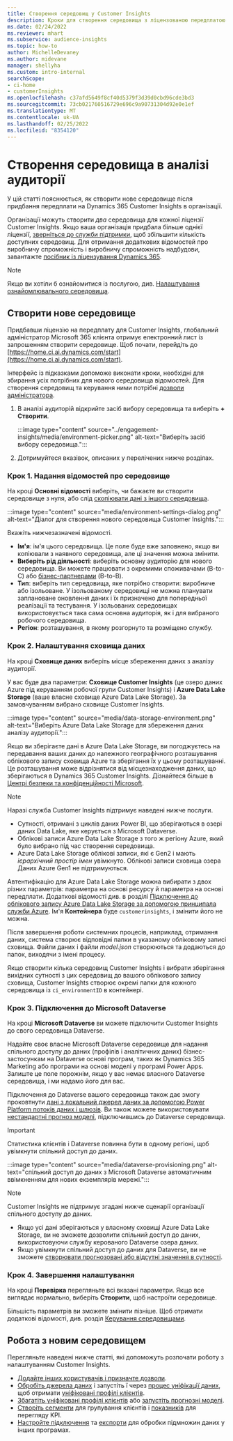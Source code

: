 ```yaml
---
title: Створення середовищ у Customer Insights
description: Кроки для створення середовища з ліцензованою передплатою на Dynamics 365 Customer Insights.
ms.date: 02/24/2022
ms.reviewer: mhart
ms.subservice: audience-insights
ms.topic: how-to
author: MichelleDevaney
ms.author: midevane
manager: shellyha
ms.custom: intro-internal
searchScope:
- ci-home
- customerInsights
ms.openlocfilehash: c37afd5649f8cf40d5379f3d39d0cbd96cde3bd3
ms.sourcegitcommit: 73cb021760516729e696c9a90731304d92e0e1ef
ms.translationtype: MT
ms.contentlocale: uk-UA
ms.lasthandoff: 02/25/2022
ms.locfileid: "8354120"
---
```

# <a name="create-an-environment-in-audience-insights"></a>Створення середовища в аналізі аудиторії

У цій статті пояснюється, як створити нове середовище після придбання передплати на Dynamics 365 Customer Insights в організації. 

Організації можуть створити *два* середовища для кожної ліцензії Customer Insights. Якщо ваша організація придбала більше однієї ліцензії, [зверніться до служби підтримки](https://go.microsoft.com/fwlink/?linkid=2079641), щоб збільшити кількість доступних середовищ. Для отримання додаткових відомостей про виробничу спроможність і виробничу спроможність надбудови, завантажте [посібник із ліцензування Dynamics 365](https://go.microsoft.com/fwlink/?LinkId=866544).

> [!NOTE]
> Якщо ви хотіли б ознайомитися із послугою, див. [Налаштування ознайомлювального середовища](../trial-signup.md).

## <a name="create-a-new-environment"></a>Створити нове середовище

Придбавши ліцензію на передплату для Customer Insights, глобальний адміністратор Microsoft 365 клієнта отримує електронний лист із запрошенням створити середовище. Щоб почати, перейдіть до [https://home.ci.ai.dynamics.com/start](https://home.ci.ai.dynamics.com/start). 

Інтерфейс із підказками допоможе виконати кроки, необхідні для збирання усіх потрібних для нового середовища відомостей. Для створення середовищ та керування ними потрібні [дозволи адміністратора](permissions.md).

1. В аналізі аудиторій відкрийте засіб вибору середовища та виберіть **+ Створити**.
  
   :::image type="content" source="../engagement-insights/media/environment-picker.png" alt-text="Виберіть засіб вибору середовища.":::

1. Дотримуйтеся вказівок, описаних у перелічених нижче розділах.

### <a name="step-1-provide-environment-information"></a>Крок 1. Надання відомостей про середовище

На кроці **Основні відомості** виберіть, чи бажаєте ви створити середовище з нуля, або слід [скопіювати дані з іншого середовища](manage-environments.md#copy-the-environment-configuration).

   :::image type="content" source="media/environment-settings-dialog.png" alt-text="Діалог для створення нового середовища Customer Insights.":::

Вкажіть нижчезазначені відомості.
   - **Ім'я**: ім'я цього середовища. Це поле буде вже заповнено, якщо ви копіювали з наявного середовища, але ці значення можна змінити.
   - **Виберіть рід діяльності**: виберіть основну аудиторію для нового середовища. Ви можете працювати з окремими споживачами (B-to-C) або [бізнес-партнерами](work-with-business-accounts.md) (B-to-B).
   - **Тип**: виберіть тип середовища, яке потрібно створити: виробниче або ізольоване. У ізольованому середовищі не можна планувати заплановане оновлення даних і їх призначено для попередньої реалізації та тестування. У ізольованих середовищах використовується така сама основна аудиторія, як і для вибраного робочого середовища.
   - **Регіон**: розташування, в якому розгорнуто та розміщено службу.

### <a name="step-2-configure-data-storage"></a>Крок 2. Налаштування сховища даних

На кроці **Сховище даних** виберіть місце збереження даних з аналізу аудиторії.

У вас буде два параметри: **Сховище Customer Insights** (це озеро даних Azure під керуванням робочої групи Customer Insights) і **Azure Data Lake Storage** (ваше власне сховище Azure Data Lake Storage). За замовчуванням вибрано сховище Customer Insights.

:::image type="content" source="media/data-storage-environment.png" alt-text="Виберіть Azure Data Lake Storage для збереження даних аналізу аудиторії.":::

Якщо ви зберігаєте дані в Azure Data Lake Storage, ви погоджуєтесь на передавання ваших даних до належного географічного розташування облікового запису сховища Azure та зберігання їх у цьому розташуванні. Це розташування може відрізнятися від місцезнаходження даних, що зберігаються в Dynamics 365 Customer Insights. Дізнайтеся більше в [Центрі безпеки та конфіденційності Microsoft](https://www.microsoft.com/trust-center).

> [!NOTE]
> Наразі служба Customer Insights підтримує наведені нижче послуги.
> - Сутності, отримані з циклів даних Power BI, що зберігаються в озері даних Data Lake, яке керується з Microsoft Dataverse.  
> - Облікові записи Azure Data Lake Storage з того ж регіону Azure, який було вибрано під час створення середовища.
> - Azure Data Lake Storage облікові записи, які є Gen2 і мають *ієрархічний простір імен* увімкнуто. Облікові записи сховища озера Даних Azure Gen1 не підтримуються.

Автентифікацію для Azure Data Lake Storage можна вибирати з двох різних параметрів: параметра на основі ресурсу й параметра на основі передплати. Додаткові відомості див. в розділі [Підключення до облікового запису Azure Data Lake Storage за допомогою принципала служби Azure](connect-service-principal.md). Ім'я **Контейнера** буде `customerinsights`, і змінити його не можна.

Після завершення роботи системних процесів, наприклад, отримання даних, система створює відповідні папки в указаному обліковому записі сховища. Файли даних і файли *model.json* створюються та додаються до папок, виходячи з імені процесу.

Якщо створити кілька середовищ Customer Insights і вибрати зберігання вихідних сутності з цих середовищ до вашого облікового запису сховища, Customer Insights створює окремі папки для кожного середовища із `ci_environmentID` в контейнері.

### <a name="step-3-connect-to-microsoft-dataverse"></a>Крок 3. Підключення до Microsoft Dataverse
   
На кроці **Microsoft Dataverse** ви можете підключити Customer Insights до свого середовища Dataverse.

Надайте своє власне Microsoft Dataverse середовище для надання спільного доступу до даних (профілів і аналітичних даних) бізнес-застосункам на Dataverse основі програм, таких як Dynamics 365 Marketing або програми на основі моделі у програмі Power Apps. Залиште це поле порожнім, якщо у вас немає власного Dataverse середовища, і ми надамо його для вас.

Підключення до Dataverse вашого середовища також дає змогу проковтнути [дані з локальний джерел даних за допомогою Power Platform потоків даних і шлюзів](data-sources.md#add-data-from-on-premises-data-sources). Ви також можете використовувати [нестандартні прогноз моделі](predictions-overview.md?tabs=b2c#out-of-box-models), підключившись до Dataverse середовища.

> [!IMPORTANT]
> Статистика клієнтів і Dataverse повинна бути в одному регіоні, щоб увімкнути спільний доступ до даних.

:::image type="content" source="media/dataverse-provisioning.png" alt-text="спільний доступ до даних з Microsoft Dataverse автоматичним ввімкненням для нових екземплярів мережі.":::

> [!NOTE]
> Customer Insights не підтримує згадані нижче сценарії організації спільного доступу до даних.
> - Якщо усі дані зберігаються у власному сховищі Azure Data Lake Storage, ви не зможете дозволити спільний доступ до даних, використовуючи службу керованого Dataverse озера даних.
> - Якщо увімкнути спільний доступ до даних для Dataverse, ви не зможете [створювати прогнозовані або відсутні значення в сутності](predictions.md).

### <a name="step-4-finalize-the-settings"></a>Крок 4. Завершення налаштування

На кроці **Перевірка** перегляньте всі вказані параметри. Якщо все виглядає нормально, виберіть **Створити**, щоб настроїти середовище. 

Більшість параметрів ви зможете змінити пізніше. Щоб отримати додаткові відомості, див. розділ [Керування середовищами](manage-environments.md).

## <a name="work-with-your-new-environment"></a>Робота з новим середовищем

Перегляньте наведені нижче статті, які допоможуть розпочати роботу з налаштуванням Customer Insights. 

- [Додайте інших користувачів і призначте дозволи](permissions.md).
- [Обробіть джерела даних](data-sources.md) і запустіть ї через [процес уніфікації даних](data-unification.md), щоб отримати [уніфіковані профілі клієнтів](customer-profiles.md).
- [Збагатіть уніфіковані профілі клієнтів](enrichment-hub.md) або [запустіть прогнозні моделі](predictions-overview.md).
- [Створіть сегменти](segments.md) для групування клієнтів і [показників](measures.md) для перегляду KPI.
- [Настройте підключення](connections.md) та [експорти](export-destinations.md) для обробки підмножин даних у інших програмах.
